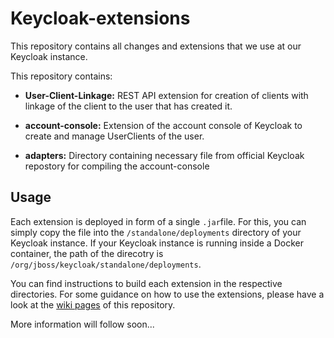 # Keycloak-extensions
This repository contains all changes and extensions that we use at our Keycloak instance.

This repository contains:
- **User-Client-Linkage:** 
  REST API extension for creation of clients with linkage of the client to the user 
  that has created it.
  
- **account-console:**
  Extension of the account console of Keycloak to create and manage UserClients of the
  user.
  
- **adapters:**
  Directory containing necessary file from official Keycloak repostory for compiling the account-console
  
## Usage
Each extension is deployed in form of a single `.jar`file. For this, you can simply copy the
file into the `/standalone/deployments` directory of your Keycloak instance. If your
Keycloak instance is running inside a Docker container, the path of the direcotry
is `/org/jboss/keycloak/standalone/deployments`.

You can find instructions to build each extension in the respective directories. For
some guidance on how to use the extensions, please have a look at the [wiki pages](path-to-wiki)
of this repository.



More information will follow soon...